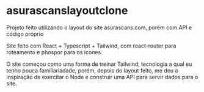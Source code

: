 # asurascanslayoutclone
Projeto feito utilizando o layout do site asurascans.com, porém com API e código próprio


Site feito com React + Typescript + Tailwind, com react-router para roteamento e phospor para os icones.

O site começou como uma forma de treinar Tailwind, tecnologia a qual eu tenho pouca familiariadade, porém, depois do layout feito, me deu a inspiração de exercitar o Node e construir uma API para servir dados para o site.
